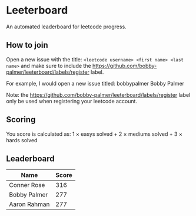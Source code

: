 # Leeterboard

An automated leaderboard for leetcode progress.

## How to join

Open a new issue with the title: `<leetcode username> <first name> <last name>`
and make sure to include the
https://github.com/bobby-palmer/leeterboard/labels/register label.

For example, I would open a new issue titled: bobbypalmer Bobby Palmer

Note: the https://github.com/bobby-palmer/leeterboard/labels/register label
only be used when registering your leetcode account.

## Scoring

You score is calculated as: 1 $\times$ easys solved + 2 $\times$ mediums solved + 3 $\times$ hards solved

## Leaderboard
| Name | Score |
| --- | --- |
| Conner Rose | 316 |
| Bobby Palmer | 277 |
| Aaron Rahman | 277 |
